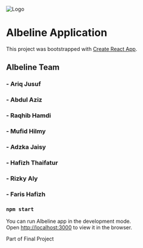 ![Logo](https://user-images.githubusercontent.com/48340625/109924443-da388880-7cf2-11eb-91ac-ec79800f5aab.png?s=200)
# Albeline Application

This project was bootstrapped with [Create React App](https://github.com/facebook/create-react-app).

## Albeline Team

### - Ariq Jusuf
### - Abdul Aziz
### - Raqhib Hamdi
### - Mufid Hilmy
### - Adzka Jaisy
### - Hafizh Thaifatur
### - Rizky Aly
### - Faris Hafizh

### `npm start`

You can run Albeline app in the development mode.\
Open [http://localhost:3000](http://localhost:3000) to view it in the browser.

Part of Final Project
